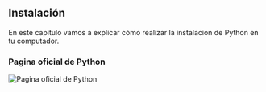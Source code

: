 ## Instalación

En este capítulo vamos a explicar cómo realizar la instalacion de Python en tu computador.

### Pagina oficial de Python
![Pagina oficial de Python](/assets/img/python-windows.jpg "San Juan Mountains")